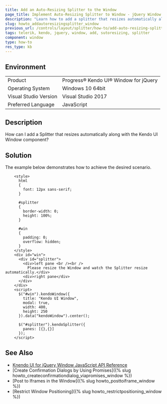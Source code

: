 ```yaml
---
title: Add an Auto-Resizing Splitter to the Window
page_title: Implement Auto-Resizing Splitter to Window - jQuery Window
description: "Learn how to add a splitter that resizes automatically along with the Kendo UI for jQuery Window."
slug: howto_addautoresizingsplitter_window
previous_url: /controls/layout/splitter/how-to/add-auto-resizing-splitter-to-window, /controls/layout/window/how-to/add-auto-resizing-splitter
tags: telerik, kendo, jquery, window, add, sutoresizing, splitter
component: window
type: how-to
res_type: kb
---
```


## Environment

<table>
 <tr>
  <td>Product</td>
  <td>Progress® Kendo UI® Window for jQuery</td>
 </tr>
 <tr>
  <td>Operating System</td>
  <td>Windows 10 64bit</td>
 </tr>
 <tr>
  <td>Visual Studio Version</td>
  <td>Visual Studio 2017</td>
 </tr>
 <tr>
  <td>Preferred Language</td>
  <td>JavaScript</td>
 </tr>
</table>

## Description

How can I add a Splitter that resizes automatically along with the Kendo UI Window component?

## Solution

The example below demonstrates how to achieve the desired scenario.


```dojo
    <style>
      html
      {
        font: 12px sans-serif;
      }

      #splitter
      {
        border-width: 0;
        height: 100%;
      }

      #win
      {
        padding: 0;
        overflow: hidden;
      }
    </style>
    <div id="win">
      <div id="splitter">
        <div>left pane <br /><br />
          Please resize the Window and watch the Splitter resize automatically.</div>
        <div>right pane</div>
      </div>
    </div>
    <script>
      $("#win").kendoWindow({
        title: "Kendo UI Window",
        modal: true,
        width: 400,
        height: 250
      }).data("kendoWindow").center();

      $("#splitter").kendoSplitter({
        panes: [{},{}]
      });
    </script>
```

## See Also

* [Knendo UI for jQuery Window JavaScript API Reference](/api/javascript/ui/window)
* [Create Confirmation Dialogs by Using Promises]({% slug howto_createconfirmationdialog_viapromises_window %})
* [Post to Iframes in the Window]({% slug howto_posttoiframe_window %})
* [Restrict Window Positioning]({% slug howto_restrictpositioning_window %})
